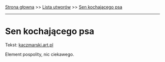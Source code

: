 [Strona głowna](../index.md) >> [Lista utworów](../list.md) >> [Sen kochającego psa](542.md)

---

# Sen kochającego psa

Tekst: [kaczmarski.art.pl](https://www.kaczmarski.art.pl/tworczosc/wiersze/sen-kochajacego-psa/)

Element pospolity, nic ciekawego.